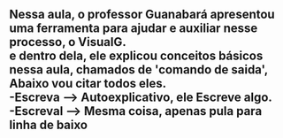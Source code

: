 Nessa aula, o professor Guanabará apresentou uma ferramenta para ajudar e auxiliar nesse processo, o VisualG. <br>
e dentro dela, ele explicou conceitos básicos nessa aula, chamados de 'comando de saida', Abaixo vou citar todos eles. <br>
-Escreva --> Autoexplicativo, ele Escreve algo. <br>
-Escreval --> Mesma coisa, apenas pula para linha de baixo <br>
-
